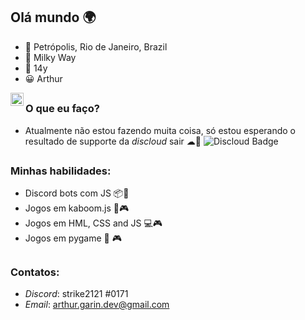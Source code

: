 ## Olá mundo 🌍

 - 🚩 Petrópolis, Rio de Janeiro, Brazil
 - 🌌 Milky Way
 - 👦 14y
 - 😀 Arthur 
 <a href="https://discord.gg/strike2121#0171">
  <img align="left" alt="Discord" width="21px" src="https://raw.githubusercontent.com/anuraghazra/anuraghazra/master/assets/discord-round.svg" />
</a>

##
 
### O que eu faço?
 
 
 - Atualmente não estou fazendo muita coisa, só estou esperando o resultado de supporte da *discloud* sair ☁🤖
 ![Discloud Badge](https://avatars2.githubusercontent.com/u/52298750?s=200&v=4)
 ##




### Minhas habilidades:

 - Discord bots com JS 📦🤖
 - Jogos em kaboom.js  🤯🎮
 - Jogos em HML, CSS and JS  💻🎮
 - Jogos em pygame 🐍 🎮
 
 ##
### Contatos:
 - *Discord*: strike2121 #0171
 - *Email*: arthur.garin.dev@gmail.com
